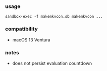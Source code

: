### usage

    sandbox-exec -f makemkvcon.sb makemkvcon ...

### compatibility

* macOS 13 Ventura

### notes

* does not persist evaluation countdown
